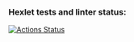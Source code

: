 ### Hexlet tests and linter status:
[![Actions Status](https://github.com/Barlog7/java-project-72/actions/workflows/hexlet-check.yml/badge.svg)](https://github.com/Barlog7/java-project-72/actions)
